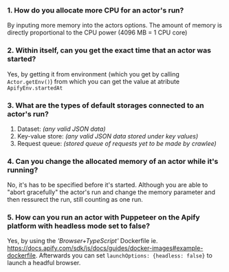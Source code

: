 ### 1. How do you allocate more CPU for an actor's run?

By inputing more memory into the actors options. The amount of memory is directly proportional to the CPU power (4096 MB = 1 CPU core)

### 2. Within itself, can you get the exact time that an actor was started?

Yes, by getting it from environment (which you get by calling `Actor.getEnv()`) from which you can get the value at atribute `ApifyEnv.startedAt`

### 3. What are the types of default storages connected to an actor's run?

1. Dataset: _(any valid JSON data)_
2. Key-value store: _(any valid JSON data stored under key values)_
3. Request queue: _(stored queue of requests yet to be made by crawlee)_

### 4. Can you change the allocated memory of an actor while it's running?

No, it's has to be specified before it's started. Although you are able to "abort gracefully" the actor's run and change the memory parameter and then ressurect the run, still counting as one run.

### 5. How can you run an actor with Puppeteer on the Apify platform with headless mode set to false?

Yes, by using the _'Browser+TypeScript'_ Dockerfile ie. https://docs.apify.com/sdk/js/docs/guides/docker-images#example-dockerfile. Afterwards you can set `launchOptions: {headless: false}` to launch a headful browser.
